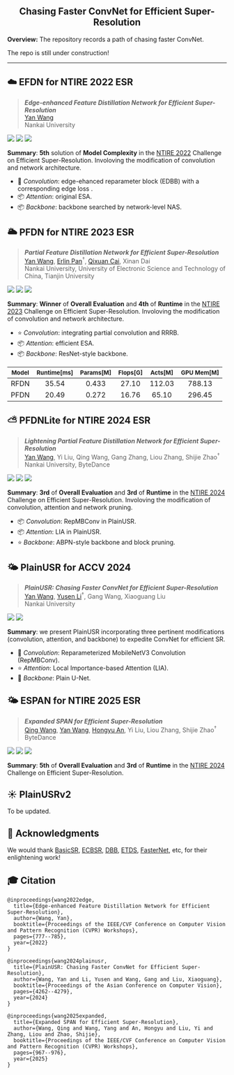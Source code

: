 
## <div align="center"> Chasing Faster ConvNet for Efficient Super-Resolution </div>

**Overview:** The repository records a path of chasing faster ConvNet.

The repo is still under construction!

---

☁️ EFDN for NTIRE 2022 ESR
---
> ***Edge-enhanced Feature Distillation Network for Efficient Super-Resolution*** \
> [Yan Wang](https://scholar.google.com/citations?user=SXIehvoAAAAJ&hl=en) \
> Nankai University

<a href="https://arxiv.org/abs/2204.08759" alt="arXiv">
    <img src="https://img.shields.io/badge/arXiv-2204.08759-b31b1b.svg?style=flat" /></a>
<a href="https://data.vision.ee.ethz.ch/cvl/ntire22/posters/Wang_Edge_074-poster-Edge-enhanced%20Feature%20Distillation%20Network%20for%20Efficient%20Super-Resolution.pdf" alt="Poster">
    <img src="https://img.shields.io/badge/poster-NTIRE 2022-brightgreen" /></a> 
<a href="https://github.com/icandle/EFDN" alt="Poster">
    <img src="https://img.shields.io/endpoint.svg?url=https%3A%2F%2Factions-badge.atrox.dev%2Fatrox%2Fsync-dotenv%2Fbadge%3Fref%3Dmaster&style=flat" /></a>
</p>


**Summary**: **5th** solution of **Model Complexity** in the [NTIRE 2022](https://cvlai.net/ntire/2022/) Challenge on Efficient Super-Resolution. Involoving the modification of convolution and network architecture.
- 🌟 *Convolution*: edge-ehanced reparameter block (EDBB) with a corresponding edge loss .
- 📦 *Attention*: original ESA.
- 📦 *Backbone*: backbone searched by network-level NAS.



🌥️ PFDN for NTIRE 2023 ESR
---
> ***Partial Feature Distillation Network for Efficient Super-Resolution*** \
> [Yan Wang](https://scholar.google.com/citations?user=SXIehvoAAAAJ&hl=en), [Erlin Pan](https://scholar.google.com/citations?user=Z6RyGacAAAAJ&hl=en&oi=ao)<sup>†</sup>, [Qixuan Cai](https://scholar.google.com/citations?user=tPbL7HMAAAAJ&hl=en&oi=ao), Xinan Dai \
> Nankai University, University of Electronic Science and Technology of China, Tianjin University

<a href="https://openaccess.thecvf.com/content/CVPR2023W/NTIRE/papers/Li_NTIRE_2023_Challenge_on_Efficient_Super-Resolution_Methods_and_Results_CVPRW_2023_paper" alt="Report">
    <img src="https://img.shields.io/badge/report-NTIRE 2023-367DBD" /></a>
<a href="https://github.com/icandle/PlainUSR/blob/main/2023_PFDN_NTIRE/factsheet/08-PFDN-Factsheet.pdf">
    <img src="https://img.shields.io/badge/docs-factsheet-8A2BE2" /></a>
<a href="https://github.com/icandle/PlainUSR/blob/main/models/team08_PFDN.py" alt="Report">
    <img src="https://img.shields.io/endpoint.svg?url=https%3A%2F%2Factions-badge.atrox.dev%2Fatrox%2Fsync-dotenv%2Fbadge%3Fref%3Dmaster&style=flat" /></a>
</p>

**Summary**: **Winner** of **Overall Evaluation** and **4th** of **Runtime** in the [NTIRE 2023](https://cvlai.net/ntire/2023/) Challenge on Efficient Super-Resolution. Involoving the modification of convolution and network architecture.
- ⭐️ *Convolution*: integrating partial convolution and RRRB.
- 📦 *Attention*: efficient ESA.
- 📦 *Backbone*: ResNet-style backbone.


| <sub> Model </sub> | <sub> Runtime[ms] </sub> | <sub> Params[M] </sub> | <sub> Flops[G] </sub> |  <sub> Acts[M] </sub> | <sub> GPU Mem[M] </sub> |
|  :----:  | :----:  |  :----:  | :----:  |  :----:  | :----:  |
|  RFDN  | 35.54  |  0.433  | 27.10  |  112.03  | 788.13  |
|  PFDN  | 20.49  |  0.272  | 16.76  |  65.10  | 296.45  |

⛅️ PFDNLite for NTIRE 2024 ESR
---
> ***Lightening Partial Feature Distillation Network for Efficient Super-Resolution*** \
> [Yan Wang](https://scholar.google.com/citations?user=SXIehvoAAAAJ&hl=en), Yi Liu, Qing Wang, Gang Zhang, Liou Zhang, Shijie Zhao<sup>†</sup> \
> Nankai University, ByteDance

<a href="https://openaccess.thecvf.com/content/CVPR2024W/NTIRE/papers/Ren_The_Ninth_NTIRE_2024_Efficient_Super-Resolution_Challenge_Report_CVPRW_2024_paper.pdf" alt="Report">
    <img src="https://img.shields.io/badge/report-NTIRE 2024-367DBD" /></a>
<a href="https://github.com/icandle/BSR/blob/main/factsheet/NTIRE_2024_ESR.pdf">
    <img src="https://img.shields.io/badge/docs-factsheet-8A2BE2" /></a>
<a href="https://github.com/icandle/BSR" alt="Report">
    <img src="https://img.shields.io/endpoint.svg?url=https%3A%2F%2Factions-badge.atrox.dev%2Fatrox%2Fsync-dotenv%2Fbadge%3Fref%3Dmaster&style=flat" /></a>
</p> 

**Summary**: **3rd** of **Overall Evaluation** and **3rd** of **Runtime** in the [NTIRE 2024](https://cvlai.net/ntire/2024/) Challenge on Efficient Super-Resolution. Involoving the modification of convolution, attention and network pruning.
- 📦 *Convolution*: RepMBConv in PlainUSR.
- 📦 *Attention*: LIA in PlainUSR.
- ⭐️ *Backbone*: ABPN-style backbone and block pruning.

🌤️ PlainUSR for ACCV 2024
---
> ***PlainUSR: Chasing Faster ConvNet for Efficient Super-Resolution*** \
> [Yan Wang](https://scholar.google.com/citations?user=SXIehvoAAAAJ&hl=en), [Yusen Li](https://scholar.google.com/citations?user=4EJ9aekAAAAJ&hl=en&oi=ao)<sup>†</sup>, Gang Wang, Xiaoguang Liu \
> Nankai University 

<a href="https://arxiv.org/abs/2409.13435" alt="arXiv">
    <img src="https://img.shields.io/badge/arXiv-2409.13435-b31b1b.svg?style=flat" /></a>
<a href="https://github.com/icandle/PlainUSR/blob/main/LICENSE" alt="license">
    <img src="https://img.shields.io/badge/license-MIT--License-%23B7A800" /></a>
</p>

**Summary**:  we present PlainUSR incorporating three pertinent modifications (convolution, attention, and backbone) to expedite ConvNet for efficient SR.
- 🌟 *Convolution*: Reparameterized MobileNetV3 Convolution (RepMBConv).
- ⭐️ *Attention*: Local Importance-based Attention (LIA).
- 🌟 *Backbone*: Plain U-Net.

🌤️ ESPAN for NTIRE 2025 ESR
---
> ***Expanded SPAN for Efficient Super-Resolution*** \
> [Qing Wang](https://scholar.google.com/citations?user=FT9ZYSwAAAAJ&hl=en&oi=sra), [Yan Wang](https://scholar.google.com/citations?user=SXIehvoAAAAJ&hl=en), [Hongyu An](https://scholar.google.com/citations?user=pPsK7L4AAAAJ&hl=en&oi=sra), Yi Liu, Liou Zhang, Shijie Zhao<sup>†</sup> \
> ByteDance

<a href="https://openaccess.thecvf.com/content/CVPR2025W/NTIRE/papers/Wang_Expanded_SPAN_for_Efficient_Super-Resolution_CVPRW_2025_paper.pdf" alt="Report">
    <img src="https://img.shields.io/badge/CVF-NTIRE 2025-367DBD" /></a>
<a href="">
    <img src="https://img.shields.io/badge/docs-factsheet-8A2BE2" /></a>
<a href="" alt="Report">
    <img src="https://img.shields.io/endpoint.svg?url=https%3A%2F%2Factions-badge.atrox.dev%2Fatrox%2Fsync-dotenv%2Fbadge%3Fref%3Dmaster&style=flat" /></a>
</p> 

**Summary**: **5th** of **Overall Evaluation** and **3rd** of **Runtime** in the [NTIRE 2024](https://cvlai.net/ntire/2024/) Challenge on Efficient Super-Resolution.


☀️ PlainUSRv2 
---

To be updated.

💖 Acknowledgments
---
We would thank [BasicSR](https://github.com/XPixelGroup/BasicSR), [ECBSR](https://github.com/xindongzhang/ECBSR), [DBB](https://github.com/DingXiaoH/DiverseBranchBlock), [ETDS](https://github.com/ECNUSR/ETDS), [FasterNet](https://github.com/JierunChen/FasterNet), etc, for their enlightening work!

🎓 Citation
---
```
@inproceedings{wang2022edge,
  title={Edge-enhanced Feature Distillation Network for Efficient Super-Resolution},
  author={Wang, Yan},
  booktitle={Proceedings of the IEEE/CVF Conference on Computer Vision and Pattern Recognition (CVPR) Workshops},
  pages={777--785},
  year={2022}
}

@inproceedings{wang2024plainusr,
  title={PlainUSR: Chasing Faster ConvNet for Efficient Super-Resolution},
  author={Wang, Yan and Li, Yusen and Wang, Gang and Liu, Xiaoguang},
  booktitle={Proceedings of the Asian Conference on Computer Vision},
  pages={4262--4279},
  year={2024}
}

@inproceedings{wang2025expanded,
  title={Expanded SPAN for Efficient Super-Resolution},
  author={Wang, Qing and Wang, Yang and An, Hongyu and Liu, Yi and Zhang, Liou and Zhao, Shijie},
  booktitle={Proceedings of the IEEE/CVF Conference on Computer Vision and Pattern Recognition (CVPR) Workshops},
  pages={967--976},
  year={2025}
}
```
